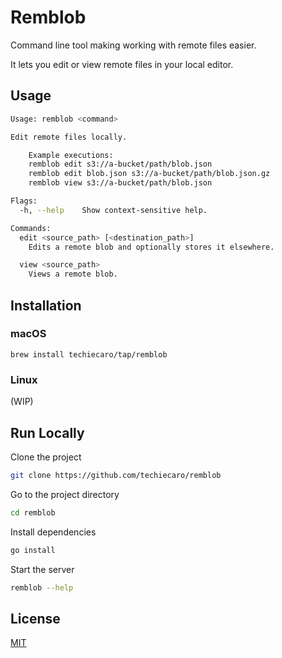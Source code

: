 # Remblob

Command line tool making working with remote files easier.

It lets you edit or view remote files in your local editor.


## Usage

```bash
Usage: remblob <command>

Edit remote files locally.

    Example executions:
    remblob edit s3://a-bucket/path/blob.json
    remblob edit blob.json s3://a-bucket/path/blob.json.gz
    remblob view s3://a-bucket/path/blob.json

Flags:
  -h, --help    Show context-sensitive help.

Commands:
  edit <source_path> [<destination_path>]
    Edits a remote blob and optionally stores it elsewhere.

  view <source_path>
    Views a remote blob.

```

## Installation

### macOS

```
brew install techiecaro/tap/remblob
```

### Linux

(WIP)

## Run Locally

Clone the project

```bash
git clone https://github.com/techiecaro/remblob
```

Go to the project directory

```bash
cd remblob
```

Install dependencies

```bash
go install
```

Start the server

```bash
remblob --help
```

## License

[MIT](https://choosealicense.com/licenses/mit/)